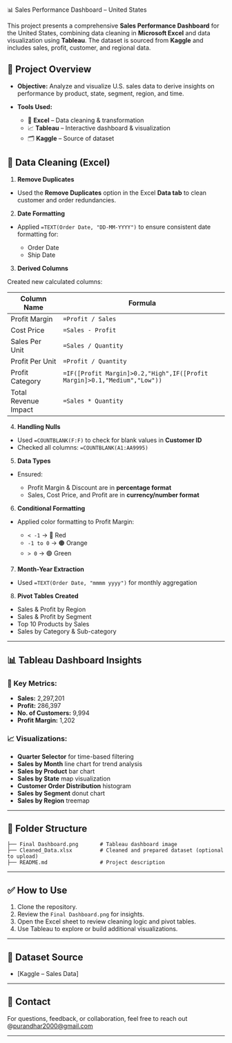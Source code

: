 📊 Sales Performance Dashboard – United States

This project presents a comprehensive **Sales Performance Dashboard** for the United States, combining data cleaning in **Microsoft Excel** and data visualization using **Tableau**. The dataset is sourced from **Kaggle** and includes sales, profit, customer, and regional data.

## 📁 Project Overview

* **Objective:** Analyze and visualize U.S. sales data to derive insights on performance by product, state, segment, region, and time.
* **Tools Used:**

  * 💾 **Excel** – Data cleaning & transformation
  * 📈 **Tableau** – Interactive dashboard & visualization
  * 🗂 **Kaggle** – Source of dataset


## 🧹 Data Cleaning (Excel)

1. **Remove Duplicates**

* Used the **Remove Duplicates** option in the Excel **Data tab** to clean customer and order redundancies.

2. **Date Formatting**

* Applied `=TEXT(Order Date, "DD-MM-YYYY")` to ensure consistent date formatting for:

  * Order Date
  * Ship Date

3. **Derived Columns**

Created new calculated columns:

| Column Name          | Formula                                                                  |
| -------------------- | ------------------------------------------------------------------------ |
| Profit Margin        | `=Profit / Sales`                                                        |
| Cost Price           | `=Sales - Profit`                                                        |
| Sales Per Unit       | `=Sales / Quantity`                                                      |
| Profit Per Unit      | `=Profit / Quantity`                                                     |
| Profit Category      | `=IF([Profit Margin]>0.2,"High",IF([Profit Margin]>0.1,"Medium","Low"))` |
| Total Revenue Impact | `=Sales * Quantity`                                                      |

4. **Handling Nulls**

* Used `=COUNTBLANK(F:F)` to check for blank values in **Customer ID**
* Checked all columns: `=COUNTBLANK(A1:AA9995)`

5. **Data Types**

* Ensured:

  * Profit Margin & Discount are in **percentage format**
  * Sales, Cost Price, and Profit are in **currency/number format**

6. **Conditional Formatting**

* Applied color formatting to Profit Margin:

  * `< -1` → 🔴 Red
  * `-1 to 0` → 🟠 Orange
  * `> 0` → 🟢 Green

7. **Month-Year Extraction**

* Used `=TEXT(Order Date, "mmmm yyyy")` for monthly aggregation

8. **Pivot Tables Created**

* Sales & Profit by Region
* Sales & Profit by Segment
* Top 10 Products by Sales
* Sales by Category & Sub-category

---

## 📊 Tableau Dashboard Insights

### 📌 Key Metrics:

* **Sales:** 2,297,201
* **Profit:** 286,397
* **No. of Customers:** 9,994
* **Profit Margin:** 1,202

### 📈 Visualizations:

* **Quarter Selector** for time-based filtering
* **Sales by Month** line chart for trend analysis
* **Sales by Product** bar chart
* **Sales by State** map visualization
* **Customer Order Distribution** histogram
* **Sales by Segment** donut chart
* **Sales by Region** treemap

---

## 📂 Folder Structure

```
├── Final Dashboard.png       # Tableau dashboard image
├── Cleaned_Data.xlsx         # Cleaned and prepared dataset (optional to upload)
├── README.md                 # Project description
```

---

## ✅ How to Use

1. Clone the repository.
2. Review the `Final Dashboard.png` for insights.
3. Open the Excel sheet to review cleaning logic and pivot tables.
4. Use Tableau to explore or build additional visualizations.

---

## 📌 Dataset Source

* [Kaggle – Sales Data]

---

## 📧 Contact

For questions, feedback, or collaboration, feel free to reach out @purandhar2000@gmail.com

---
